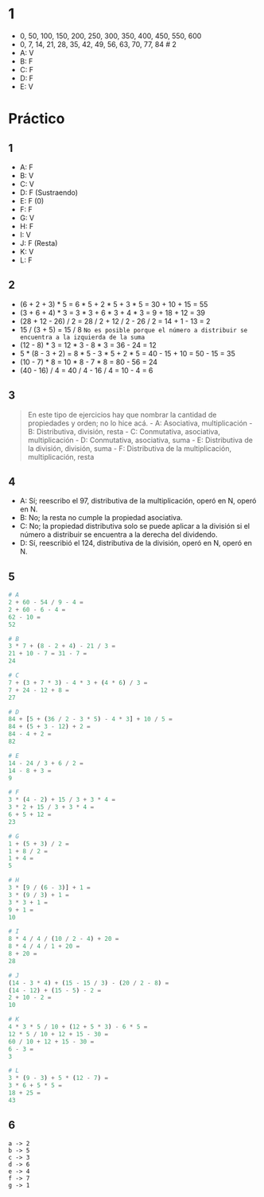 # 1

-   0, 50, 100, 150, 200, 250, 300, 350, 400, 450, 550, 600
-   0, 7, 14, 21, 28, 35, 42, 49, 56, 63, 70, 77, 84 \# 2
-   A: V
-   B: F
-   C: F
-   D: F
-   E: V

# Práctico

## 1

-   A: F
-   B: V
-   C: V
-   D: F (Sustraendo)
-   E: F (0)
-   F: F
-   G: V
-   H: F
-   I: V
-   J: F (Resta)
-   K: V
-   L: F

## 2

-   (6 + 2 + 3) \* 5 = 6 \* 5 + 2 \* 5 + 3 \* 5 = 30 + 10 + 15 = 55
-   (3 + 6 + 4) \* 3 = 3 \* 3 + 6 \* 3 + 4 \* 3 = 9 + 18 + 12 = 39
-   (28 + 12 - 26) / 2 = 28 / 2 + 12 / 2 - 26 / 2 = 14 + 1 - 13 = 2
-   15 / (3 + 5) = 15 / 8
    `No es posible porque el número a distribuir se   encuentra a la izquierda de la suma`
-   (12 - 8) \* 3 = 12 \* 3 - 8 \* 3 = 36 - 24 = 12
-   5 \* (8 - 3 + 2) = 8 \* 5 - 3 \* 5 + 2 \* 5 = 40 - 15 + 10 = 50 - 15
    = 35
-   (10 - 7) \* 8 = 10 \* 8 - 7 \* 8 = 80 - 56 = 24
-   (40 - 16) / 4 = 40 / 4 - 16 / 4 = 10 - 4 = 6

## 3

> En este tipo de ejercicios hay que nombrar la cantidad de propiedades
> y orden; no lo hice acá. - A: Asociativa, multiplicación - B:
> Distributiva, división, resta - C: Conmutativa, asociativa,
> multiplicación - D: Conmutativa, asociativa, suma - E: Distributiva de
> la división, división, suma - F: Distributiva de la multiplicación,
> multiplicación, resta

## 4

-   A: Sí; reescribo el 97, distributiva de la multiplicación, operó en
    N, operó en N.
-   B: No; la resta no cumple la propiedad asociativa.
-   C: No; la propiedad distributiva solo se puede aplicar a la división
    si el número a distribuir se encuentra a la derecha del dividendo.
-   D: Sí, reescribió el 124, distributiva de la división, operó en N,
    operó en N.

## 5

``` python
# A
2 + 60 - 54 / 9 - 4 =
2 + 60 - 6 - 4 =
62 - 10 =
52
```

``` python
# B
3 * 7 + (8 - 2 + 4) - 21 / 3 =
21 + 10 - 7 = 31 - 7 =
24
```

``` python
# C
7 + (3 + 7 * 3) - 4 * 3 + (4 * 6) / 3 =
7 + 24 - 12 + 8 =
27
```

``` python
# D
84 + [5 + (36 / 2 - 3 * 5) - 4 * 3] + 10 / 5 =
84 + (5 + 3 - 12) + 2 =
84 - 4 + 2 =
82
```

``` python
# E
14 - 24 / 3 + 6 / 2 =
14 - 8 + 3 =
9
```

``` python
# F
3 * (4 - 2) + 15 / 3 + 3 * 4 =
3 * 2 + 15 / 3 + 3 * 4 =
6 + 5 + 12 =
23
```

``` python
# G
1 + (5 + 3) / 2 =
1 + 8 / 2 =
1 + 4 =
5
```

``` python
# H
3 * [9 / (6 - 3)] + 1 =
3 * (9 / 3) + 1 =
3 * 3 + 1 =
9 + 1 =
10
```

``` python
# I
8 * 4 / 4 / (10 / 2 - 4) + 20 =
8 * 4 / 4 / 1 + 20 = 
8 + 20 =
28
```

``` python
# J
(14 - 3 * 4) + (15 - 15 / 3) - (20 / 2 - 8) =
(14 - 12) + (15 - 5) - 2 =
2 + 10 - 2 =
10
```

``` python
# K
4 * 3 * 5 / 10 + (12 + 5 * 3) - 6 * 5 =
12 * 5 / 10 + 12 + 15 - 30 =
60 / 10 + 12 + 15 - 30 =
6 - 3 =
3
```

``` python
# L
3 * (9 - 3) + 5 * (12 - 7) =
3 * 6 + 5 * 5 =
18 + 25 =
43
```

## 6

    a -> 2
    b -> 5
    c -> 3
    d -> 6
    e -> 4
    f -> 7
    g -> 1
